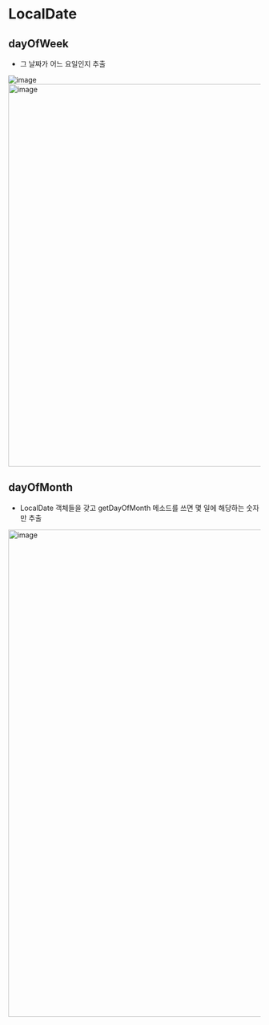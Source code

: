 # LocalDate

## dayOfWeek
- 그 날짜가 어느 요일인지 추출

![image](https://github.com/skylar1220/wootech-final-test-study/assets/110809927/c26fe5ba-08af-49a9-acf6-d0a1d2a93a20)
<img width="763" alt="image" src="https://github.com/skylar1220/wootech-final-test-study/assets/110809927/482820c6-7873-4d01-bb41-510ccc570a1c">

## dayOfMonth
- LocalDate 객체들을 갖고 getDayOfMonth 메소드를 쓰면 몇 일에 해당하는 숫자만 추출
<img width="972" alt="image" src="https://github.com/skylar1220/wootech-final-test-study/assets/110809927/995e6eaa-875c-4419-931b-23dd04773fd9">
